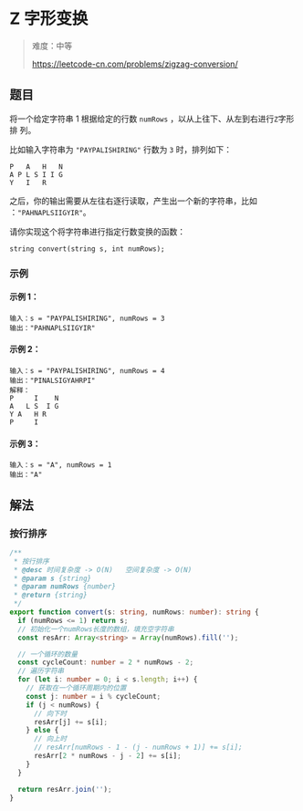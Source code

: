 # Z 字形变换

> 难度：中等
>
> https://leetcode-cn.com/problems/zigzag-conversion/

## 题目

将一个给定字符串 1 根据给定的行数 `numRows` ，以从上往下、从左到右进行`Z`字形排
列。

比如输入字符串为 `"PAYPALISHIRING"` 行数为 `3` 时，排列如下：

```
P   A   H   N
A P L S I I G
Y   I   R
```

之后，你的输出需要从左往右逐行读取，产生出一个新的字符串，比如
：`"PAHNAPLSIIGYIR"`。

请你实现这个将字符串进行指定行数变换的函数：

`string convert(string s, int numRows);`

### 示例

#### 示例 1：

```
输入：s = "PAYPALISHIRING", numRows = 3
输出："PAHNAPLSIIGYIR"
```

#### 示例 2：

```
输入：s = "PAYPALISHIRING", numRows = 4
输出："PINALSIGYAHRPI"
解释：
P     I    N
A   L S  I G
Y A   H R
P     I
```

#### 示例 3：

```
输入：s = "A", numRows = 1
输出："A"
```

## 解法

### 按行排序

```typescript
/**
 * 按行排序
 * @desc 时间复杂度 -> O(N)   空间复杂度 -> O(N)
 * @param s {string}
 * @param numRows {number}
 * @return {string}
 */
export function convert(s: string, numRows: number): string {
  if (numRows <= 1) return s;
  // 初始化一个numRows长度的数组，填充空字符串
  const resArr: Array<string> = Array(numRows).fill('');

  // 一个循环的数量
  const cycleCount: number = 2 * numRows - 2;
  // 遍历字符串
  for (let i: number = 0; i < s.length; i++) {
    // 获取在一个循环周期内的位置
    const j: number = i % cycleCount;
    if (j < numRows) {
      // 向下时
      resArr[j] += s[i];
    } else {
      // 向上时
      // resArr[numRows - 1 - (j - numRows + 1)] += s[i];
      resArr[2 * numRows - j - 2] += s[i];
    }
  }

  return resArr.join('');
}
```
